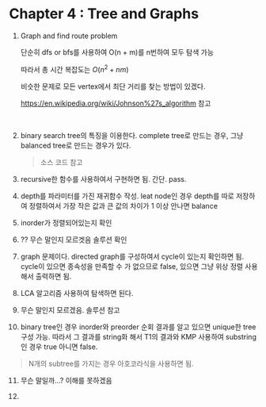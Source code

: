 # Chapter 4 : Tree and Graphs

1. Graph and find route problem

   단순히 dfs or bfs를 사용하여  O(n + m)를  n번하여 모두 탐색 가능

   따라서 총 시간 복잡도는 $O(n^2 + nm)$

   비슷한 문제로 모든 vertex에서 최단 거리를 찾는 방법이 있겠다.

   https://en.wikipedia.org/wiki/Johnson%27s_algorithm 참고

   ​

2. binary search tree의 특징을 이용한다. complete tree로 만드는 경우, 그냥 balanced tree로 만드는 경우가 있다.

   > 소스 코드 참고

3. recursive한 함수를 사용하여서 구현하면 됨. 간단. pass.
   ​

4. depth를 파라미터를 가진 재귀함수 작성. leat node인 경우 depth를 따로 저장하여 정렬하여서 가장 작은 값과 큰 값의 차이가 1 이상 안나면 balance


5. inorder가 정렬되어있는지 확인


6. ?? 무슨 말인지 모르겟음 솔루션 확인


7. graph 문제이다. directed graph를 구성하여서 cycle이 있는지 확인하면 됨. cycle이 있으면 종속성을 만족할 수 가 없으므로 false, 있으면 그냥 위상 정렬 사용해서 출력하면 됨. 


8. LCA  알고리즘 사용하여 탐색하면 된다.


9. 무슨 말인지 모르겠음. 솔루션 참고


10. binary tree인 경우 inorder와 preorder 순회 결과를 알고 있으면 unique한 tree 구성 가능. 따라서 그 결과를 string화 해서 T1의 결과와 KMP 사용하여 substring인 경우 true 아니면 false.

  > N개의 subtree를 가지는 경우 아호코라식을 사용하면 됨.


11. 무슨 말일까…? 이해를 못하겠음


12. ​
